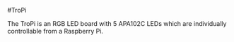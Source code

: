 <!--
---
name: TroPi
class: board
type: LED
formfactor: Custom
manufacturer: PiBorg
description: A five LED add on board.
url: https://www.piborg.org/tropi
buy: https://www.piborg.org/tropi
image: 'piborg-tropi.png'
pincount: 40
eeprom: no
power:
  '2':
ground:
  '6':
  '20':
  '25':
  '30':
pin:
  '16':
    name: Clock
    mode: output
    active: low
  '18':
    name: Data
    mode: output
    active: low
-->
#TroPi

The TroPi is an RGB LED board with 5 APA102C LEDs which are individually controllable from a Raspberry Pi.
